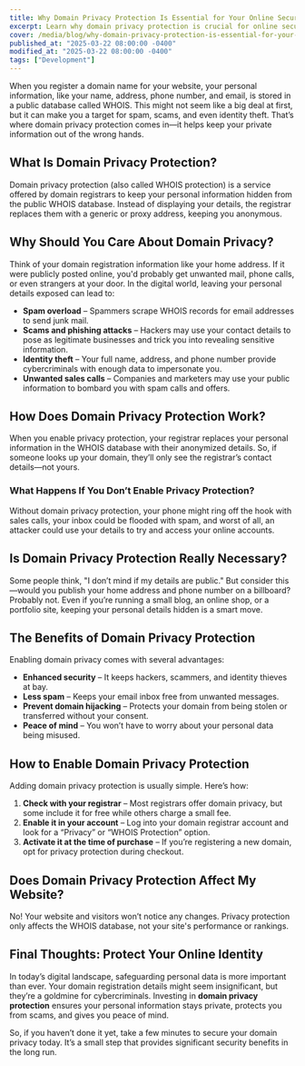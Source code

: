 ```yaml
---
title: Why Domain Privacy Protection Is Essential for Your Online Security
excerpt: Learn why domain privacy protection is crucial for online security, how it works, and how it keeps your personal information safe.
cover: /media/blog/why-domain-privacy-protection-is-essential-for-your-online-security/cover.webp
published_at: "2025-03-22 08:00:00 -0400"
modified_at: "2025-03-22 08:00:00 -0400"
tags: ["Development"]
---
```


When you register a domain name for your website, your personal information, like your name, address, phone number, and email, is stored in a public database called WHOIS. This might not seem like a big deal at first, but it can make you a target for <strong></strong>spam, scams, and even identity theft. That’s where domain privacy protection comes in—it helps keep your private information out of the wrong hands.

## What Is Domain Privacy Protection?

Domain privacy protection (also called WHOIS protection) is a service offered by domain registrars to keep your personal information hidden from the public WHOIS database. Instead of displaying your details, the registrar replaces them with a generic or proxy address, keeping you anonymous.

## Why Should You Care About Domain Privacy?

Think of your domain registration information like your home address. If it were publicly posted online, you'd probably get unwanted mail, phone calls, or even strangers at your door. In the digital world, leaving your personal details exposed can lead to:

<ul>
    <li><strong>Spam overload</strong> – Spammers scrape WHOIS records for email addresses to send junk mail.</li>
    <li><strong>Scams and phishing attacks</strong> – Hackers may use your contact details to pose as legitimate businesses and trick you into revealing sensitive information.</li>
    <li><strong>Identity theft</strong> – Your full name, address, and phone number provide cybercriminals with enough data to impersonate you.</li>
    <li><strong>Unwanted sales calls</strong> – Companies and marketers may use your public information to bombard you with spam calls and offers.</li>
</ul>

## How Does Domain Privacy Protection Work?

When you enable privacy protection, your registrar replaces your personal information in the WHOIS database with their anonymized details. So, if someone looks up your domain, they’ll only see the registrar’s contact details—not yours.

### What Happens If You Don’t Enable Privacy Protection?

Without domain privacy protection, your phone might ring off the hook with sales calls, your inbox could be flooded with spam, and worst of all, an attacker could use your details to try and access your online accounts.

## Is Domain Privacy Protection Really Necessary?

Some people think, "I don’t mind if my details are public." But consider this—would you publish your home address and phone number on a billboard? Probably not. Even if you’re running a small blog, an online shop, or a portfolio site, keeping your personal details hidden is a smart move.

## The Benefits of Domain Privacy Protection

Enabling domain privacy comes with several advantages:

<ul>
    <li><strong>Enhanced security</strong> – It keeps hackers, scammers, and identity thieves at bay.</li>
    <li><strong>Less spam</strong> – Keeps your email inbox free from unwanted messages.</li>
    <li><strong>Prevent domain hijacking</strong> – Protects your domain from being stolen or transferred without your consent.</li>
    <li><strong>Peace of mind</strong> – You won’t have to worry about your personal data being misused.</li>
</ul>

## How to Enable Domain Privacy Protection

Adding domain privacy protection is usually simple. Here’s how:

<ol>
    <li><strong>Check with your registrar</strong> – Most registrars offer domain privacy, but some include it for free while others charge a small fee.</li>
    <li><strong>Enable it in your account</strong> – Log into your domain registrar account and look for a “Privacy” or “WHOIS Protection” option.</li>
    <li><strong>Activate it at the time of purchase</strong> – If you’re registering a new domain, opt for privacy protection during checkout.</li>
</ol>

## Does Domain Privacy Protection Affect My Website?

No! Your website and visitors won’t notice any changes. Privacy protection only affects the WHOIS database, not your site's performance or rankings.

## Final Thoughts: Protect Your Online Identity

In today’s digital landscape, safeguarding personal data is more important than ever. Your domain registration details might seem insignificant, but they’re a goldmine for cybercriminals. Investing in <strong>domain privacy protection</strong> ensures your personal information stays private, protects you from scams, and gives you peace of mind.

So, if you haven’t done it yet, take a few minutes to secure your domain privacy today. It’s a small step that provides significant security benefits in the long run.
